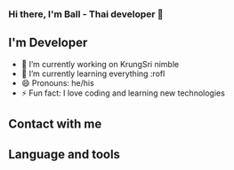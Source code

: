 ### Hi there, I'm Ball - Thai developer 👋


## I'm Developer
- 🔭 I’m currently working on KrungSri nimble
- 🌱 I’m currently learning everything :rofl
- 😄 Pronouns: he/his
- ⚡ Fun fact: I love coding and learning new technologies

## Contact with me


## Language and tools
